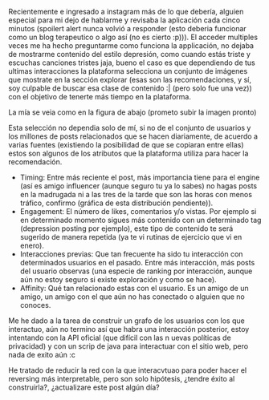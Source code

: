 Recientemente e ingresado a instagram más de lo que debería, alguien especial para mi dejo de hablarme y revisaba la aplicación cada cinco minutos (spoilert alert nunca volvió a responder (esto deberia funcionar como un blog terapeutico o algo así (no es cierto :p))).
El acceder multiples veces me ha hecho preguntarme como funciona la applicación, no dejaba de mostrarme contenido del estilo depresión, como cuando estás triste y escuchas canciones tristes jaja, 
bueno el caso es que dependiendo de tus ultimas interacciones la plataforma selecciona un conjunto de imágenes que mostrate en la sección explorar (esas son las recomendaciones, y sí, soy culpable de buscar esa clase de contenido :| (pero solo fue una vez)) con el objetivo de tenerte más tiempo en la plataforma.

La mía se veia como en la figura de abajo (prometo subir la imagen pronto)

Esta selección no dependia solo de mí, si no de el conjunto de usuarios y los millones de posts relacionados que se hacen diariamente, de acuerdo a varias fuentes (existiendo la posibilidad de que se copiaran entre ellas) estos son algunos de los atributos que la plataforma utiliza para hacer la recomendación.

- Timing: Entre más reciente el post, más importancia tiene para el engine (así es amigo influencer (aunque seguro tu ya lo sabes) no hagas posts en la madrugada ni a las tres de la tarde que son las horas con menos tráfico, confirmo (gráfica de esta distribución pendiente)).
- Engagement: El número de likes, comentarios y/o vistas. Por ejemplo si en determinado momento sigues más contenido con un determinado tag (depression posting por ejemplo), este tipo de contenido te será sugerido de manera repetida (ya te vi rutinas de ejercicio que vi en enero).
- Interacciones previas: Que tan frecuente ha sido tu interacción con determinados usuarios en el pasado. Entre más interacción, más posts del usuario observas (una especie de ranking por interacción, aunque aún no estoy seguro si existe exploración y como se hace).
- Affinity: Qué tan relacionado estas con el usuario. Es un amigo de un amigo, un amigo con el que aún no has conectado o alguien que no conoces.

Me he dado a la tarea de construir un grafo de los usuarios con los que interactuo, aún no termino así que habra una interacción posterior, estoy intentando con la API oficial (que difícil con las n uevas políticas de privacidad) y con un scrip de java para interactuar con el sitio web, pero nada de exito aún :c

He tratado de reducir la red con la que interacvtuao para poder hacer el reversing más interpretable, pero son solo hipótesis, ¿tendre éxito al construirla?, ¿actualizare este post algún día?
